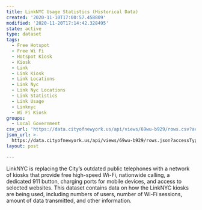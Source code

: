 ```yaml
---
title: LinkNYC Usage Statistics (Historical Data)
created: '2020-11-10T17:00:57.458809'
modified: '2020-11-20T17:14:42.328495'
state: active
type: dataset
tags:
  - Free Hotspot
  - Free Wi Fi
  - Hotspot Kiosk
  - Kiosk
  - Link
  - Link Kiosk
  - Link Locations
  - Link Nyc
  - Link Nyc Locations
  - Link Statistics
  - Link Usage
  - Linknyc
  - Wi Fi Kiosk
groups:
  - Local Government
csv_url: 'https://data.cityofnewyork.us/api/views/69wu-b929/rows.csv?accessType=DOWNLOAD'
json_url: >-
  https://data.cityofnewyork.us/api/views/69wu-b929/rows.json?accessType=DOWNLOAD
layout: post

---
```

LinkNYC is replacing the City’s outdated public telephones with a network of kiosks that provide free high-speed Wi-Fi, nationwide calling, a dedicated 911 button, charging ports for mobile devices, and access to selected websites. This dataset contains data on how the LinkNYC kiosks are being used, including numbers of users, number of Wi-Fi sessions, amount of data transmitted, and other information.

